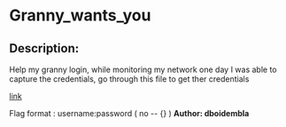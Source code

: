 
# Granny_wants_you
## Description:
Help my granny login, while monitoring my network one day I was able to capture the credentials, go through this file to get ther credentials

[link](https://drive.google.com/file/d/1l8fUvacESSTX32InO_87x4RBIXIiNVcD/view?usp=sharing)

Flag format : username:password  ( no -- {} )
**Author: dboidembla**

